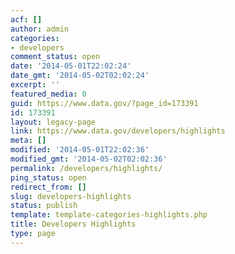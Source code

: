 ```yaml
---
acf: []
author: admin
categories:
- developers
comment_status: open
date: '2014-05-01T22:02:24'
date_gmt: '2014-05-02T02:02:24'
excerpt: ''
featured_media: 0
guid: https://www.data.gov/?page_id=173391
id: 173391
layout: legacy-page
link: https://www.data.gov/developers/highlights
meta: []
modified: '2014-05-01T22:02:36'
modified_gmt: '2014-05-02T02:02:36'
permalink: /developers/highlights/
ping_status: open
redirect_from: []
slug: developers-highlights
status: publish
template: template-categories-highlights.php
title: Developers Highlights
type: page
---
```


